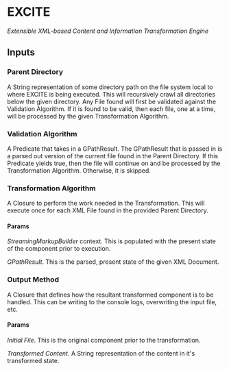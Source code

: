 # EXCITE
*Extensible XML-based Content and Information Transformation Engine*

## Inputs

### Parent Directory
A String representation of some directory path on the file 
    system local to where EXCITE is being executed. This will recursively crawl 
    all directories below the given directory. 
    Any File found will first be validated against the Validation Algorithm.
    If it is found to be valid, then each file, one at a time, will 
    be processed by the given Transformation Algorithm.

### Validation Algorithm
A Predicate that takes in a GPathResult. The GPathResult that is passed
    in is a parsed out version of the current file found in the Parent Directory.
    If this Predicate yields true, then the file will continue on and be processed by the
    Transformation Algorithm. Otherwise, it is skipped.

### Transformation Algorithm
A Closure to perform the work needed in the Transformation. 
    This will execute once for each XML File found in the 
    provided Parent Directory.

#### Params
*StreamingMarkupBuilder* context. This is 
    populated with the present state of the component prior
    to execution.

*GPathResult*. This is the parsed, present state of the given 
    XML Document.
    
### Output Method
A Closure that defines how the resultant transformed component is to be handled. 
    This can be writing to the console logs, overwriting the input file, etc.

#### Params
*Initial File*. This is the original component prior to the transformation.

*Transformed Content*. A String representation of the content in it's transformed state.

